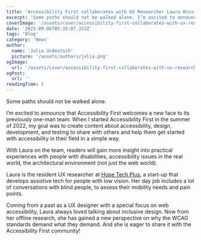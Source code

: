 ```yaml
---
title: 'Accessibility First collaborates with UX Researcher Laura Wissiak'
excerpt: 'Some paths should not be walked alone. I’m excited to announce that Accessibility First welcomes a new face to its previously one-man team. When I started Accessibility First in the summer of 2022, my goal was to create content about accessibility, design, ...'
coverImage: '/assets/cover/accessibility-first-collaborates-with-ux-researcher-laura-wissiak/cover.png'
date: '2023-09-06T05:35:07.322Z'
tags: 'Blog'
category: 'News'
author:
  name: 'Julia Undeutsch'
  picture: '/assets/authors/julia.png'
ogImage:
  url: '/assets/cover/accessibility-first-collaborates-with-ux-researcher-laura-wissiak/cover.png'
ogPost:
  url: ''
readingTime: 1
---
```


Some paths should not be walked alone.

I’m excited to announce that Accessibility First welcomes a new face to its previously one-man team. When I started Accessibility First in the summer of 2022, my goal was to create content about accessibility, design, development, and testing to share with others and help them get started with accessibility in their field in a simple way.

With Laura on the team, readers will gain more insight into practical experiences with people with disabilities, accessibility issues in the real world, the architectural environment (not just the web world).

Laura is the resident UX researcher at [Hope Tech Plus](https://www.hopetech.vision/), a start-up that develops assistive tech for people with low vision. Her day job includes a lot of conversations with blind people, to assess their mobility needs and pain points.

Coming from a past as a UX designer with a special focus on web accessibility, Laura always loved talking about inclusive design. Now from her offline research, she has gained a new perspective on why the WCAG standards demand what they demand. And she is eager to share it with the Accessibility First community!
